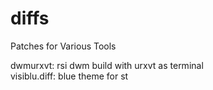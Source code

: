 diffs
=====

Patches for Various Tools

dwmurxvt: rsi dwm build with urxvt as terminal  
visiblu.diff: blue theme for st  
